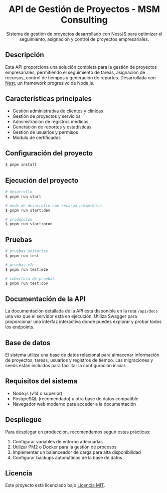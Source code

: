<p align="center">
  <h1 align="center">API de Gestión de Proyectos - MSM Consulting</h1>
</p>

<p align="center">
  Sistema de gestión de proyectos desarrollado con NestJS para optimizar el seguimiento, asignación y control de proyectos empresariales.
</p>

## Descripción

Esta API proporciona una solución completa para la gestión de proyectos empresariales, permitiendo el seguimiento de tareas, asignación de recursos, control de tiempos y generación de reportes. Desarrollada con [Nest](https://github.com/nestjs/nest), un framework progresivo de Node.js.

## Características principales

- Gestión administrativa de clientes y clínicas
- Gestión de proyectos y servicios
- Administración de registros médicos
- Generación de reportes y estadísticas
- Gestión de usuarios y permisos
- Módulo de certificados

## Configuración del proyecto

```bash
$ pnpm install
```

## Ejecución del proyecto

```bash
# desarrollo
$ pnpm run start

# modo de desarrollo con recarga automática
$ pnpm run start:dev

# producción
$ pnpm run start:prod
```

## Pruebas

```bash
# pruebas unitarias
$ pnpm run test

# pruebas e2e
$ pnpm run test:e2e

# cobertura de pruebas
$ pnpm run test:cov
```

## Documentación de la API

La documentación detallada de la API está disponible en la ruta `/api/docs` una vez que el servidor está en ejecución. Utiliza Swagger para proporcionar una interfaz interactiva donde puedes explorar y probar todos los endpoints.

## Base de datos

El sistema utiliza una base de datos relacional para almacenar información de proyectos, tareas, usuarios y registros de tiempo. Las migraciones y seeds están incluidos para facilitar la configuración inicial.

## Requisitos del sistema

- Node.js (v14 o superior)
- PostgreSQL (recomendado) u otra base de datos compatible
- Navegador web moderno para acceder a la documentación

## Despliegue

Para desplegar en producción, recomendamos seguir estas prácticas:

1. Configurar variables de entorno adecuadas
2. Utilizar PM2 o Docker para la gestión de procesos
3. Implementar un balanceador de carga para alta disponibilidad
4. Configurar backups automáticos de la base de datos

## Licencia

Este proyecto está licenciado bajo [Licencia MIT](LICENSE).
